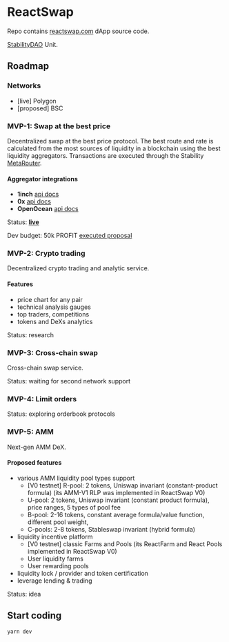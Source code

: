 # ReactSwap

Repo contains [reactswap.com](https://reactswap.com) dApp source code.

[StabilityDAO](https://stabilitydao.org) Unit.


## Roadmap

### Networks
* [live] Polygon
* [proposed] BSC


### MVP-1: Swap at the best price

Decentralized swap at the best price protocol. The best route and rate is calculated from the most sources of liquidity in a blockchain using the best liquidity aggregators. Transactions are executed through the Stability [MetaRouter](https://github.com/stabilitydao/core/blob/develop/contracts/swap/MetaRouter.sol).

#### Aggregator integrations

* **1inch** [api docs](https://docs.1inch.io/docs/aggregation-protocol/introduction)
* **0x** [api docs](https://docs.0x.org/0x-api-swap/introduction)
* **OpenOcean** [api docs](https://docs.openocean.finance/api/openocean-dex-api-3.0)

Status: [**live**](https://reactswap.com)

Dev budget: 50k PROFIT [executed proposal](https://www.tally.xyz/governance/eip155:137:0x6214Ba4Ce85C0A6F6025b0d63be7d65214463226/proposal/66682422927270058524602136602710037138274409785058239023318639830806613899674)


### MVP-2: Crypto trading

Decentralized crypto trading and analytic service.

#### Features

* price chart for any pair
* technical analysis gauges
* top traders, competitions
* tokens and DeXs analytics

Status: research

### MVP-3: Cross-chain swap

Cross-chain swap service.

Status: waiting for second network support

###  MVP-4: Limit orders

Status: exploring orderbook protocols

###  MVP-5: AMM

Next-gen AMM DeX.

#### Proposed features

* various AMM liquidity pool types support
  * [V0 testnet] R-pool: 2 tokens, Uniswap invariant (constant-product formula) (its AMM-V1 RLP was implemented in ReactSwap V0)
  * U-pool: 2 tokens, Uniswap invariant (constant product formula), price ranges, 5 types of pool fee
  * B-pool: 2-16 tokens, constant average formula/value function, different pool weight,
  * C-pools: 2-8 tokens, Stableswap invariant (hybrid formula)
* liquidity incentive platform
  * [V0 testnet] classic Farms and Pools (its ReactFarm and React Pools implemented in ReactSwap V0) 
  * User liquidity farms
  * User rewarding pools
* liquidity lock / provider and token certification
* leverage lending & trading

Status: idea


## Start coding

```bash
yarn dev
```
